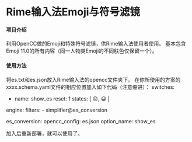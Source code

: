 # Rime输入法Emoji与符号滤镜

#### 项目介绍
利用OpenCC做的Emoji和特殊符号滤镜，供Rime输入法使用者使用。
基本包含Emoji 11.0的所有内容（同一人物类Emoji的不同肤色仅保留一个）。


#### 使用方法

将es.txt和es.json放入Rime输入法的opencc文件夹下。
在你所使用的方案的xxxx.schema.yaml文件的相应位置加入如下代码（注意缩进）：
switches:
  - name: show_es
    reset: 1
    states: [ 😔, 😀 ]

engine:
  filters:
    - simplifier@es_conversion

es_conversion:
  opencc_config: es.json
  option_name: show_es

加入后重新部署，就可以使用了。


